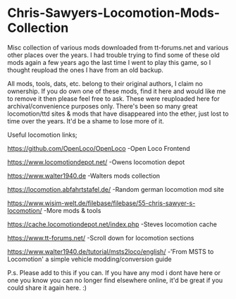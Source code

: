 # Chris-Sawyers-Locomotion-Mods-Collection
Misc collection of various mods downloaded from tt-forums.net and various other places over the years.
I had trouble trying to find some of these old mods again a few years ago the last time I went to play this game, so I thought reupload the ones I have from an old backup.

All mods, tools, dats, etc. belong to their original authors, I claim no ownership. If you do own one of these mods, find it here and would like me to remove it then please feel free to ask. These were reuploaded here for archival/convenience purposes only. There's been so many great locomotion/ttd sites & mods that have disappeared into the ether, just lost to time over the years. It'd be a shame to lose more of it.

Useful locomotion links;

https://github.com/OpenLoco/OpenLoco -Open Loco Frontend

https://www.locomotiondepot.net/ -Owens locomotion depot

https://www.walter1940.de -Walters mods collection

https://locomotion.abfahrtstafel.de/ -Random german locomotion mod site

https://www.wisim-welt.de/filebase/filebase/55-chris-sawyer-s-locomotion/ -More mods & tools

https://cache.locomotiondepot.net/index.php  -Steves locomotion cache

https://www.tt-forums.net/ -Scroll down for locomotion sections

https://www.walter1940.de/tutorial/msts2loco/english/  -'From MSTS to Locomotion' a simple vehicle modding/conversion guide

P.s. Please add to this if you can. If you have any mod i dont have here or one you know you can no longer find elsewhere online, it'd be great if you could share it again here. :)
